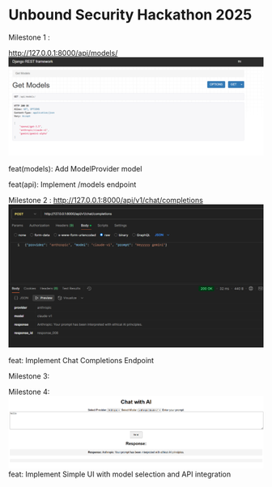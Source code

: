 # Unbound Security Hackathon 2025
 
Milestone 1 :

http://127.0.0.1:8000/api/models/
![alt text](image-1.png)

feat(models): Add ModelProvider model

feat(api): Implement /models endpoint

Milestone 2 :
http://127.0.0.1:8000/api/v1/chat/completions
![alt text](image-2.png)

feat: Implement Chat Completions Endpoint 


Milestone 3:



Milestone 4:
![alt text](image-3.png)
feat: Implement Simple UI with model selection and API integration